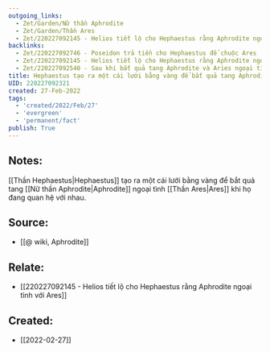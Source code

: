 ```yaml
---
outgoing_links:
  - Zet/Garden/Nữ thần Aphrodite
  - Zet/Garden/Thần Ares
  - Zet/220227092145 - Helios tiết lộ cho Hephaestus rằng Aphrodite ngoại tình với Ares
backlinks:
  - Zet/220227092746 - Poseidon trả tiền cho Hephaestus để chuộc Ares
  - Zet/220227092145 - Helios tiết lộ cho Hephaestus rằng Aphrodite ngoại tình với Ares
  - Zet/220227092540 - Sau khi bắt quả tang Aphrodite và Aries ngoại tình, Hephaestus bắt họ bằng lưới vàng và mời các thần chứng kiến
title: Hephaestus tạo ra một cái lưới bằng vàng để bắt quả tang Aphrodite ngoại tình Ares
UID: 220227092321
created: 27-Feb-2022
tags:
  - 'created/2022/Feb/27'
  - 'evergreen'
  - 'permanent/fact'
publish: True
---
```

## Notes:
[[Thần Hephaestus|Hephaestus]] tạo ra một cái lưới bằng vàng để bắt quả tang [[Nữ thần Aphrodite|Aphrodite]] ngoại tình [[Thần Ares|Ares]] khi họ đang quan hệ với nhau.

## Source:
- [[@ wiki, Aphrodite]]

## Relate:
- [[220227092145 - Helios tiết lộ cho Hephaestus rằng Aphrodite ngoại tình với Ares]]
## Created:
- [[2022-02-27]]

